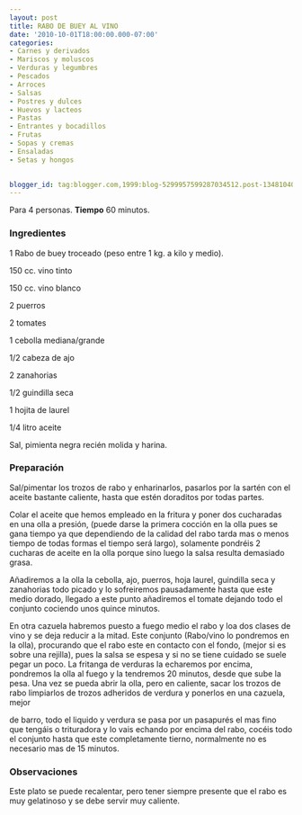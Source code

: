 ```yaml
---
layout: post
title: RABO DE BUEY AL VINO
date: '2010-10-01T18:00:00.000-07:00'
categories:
- Carnes y derivados
- Mariscos y moluscos
- Verduras y legumbres
- Pescados
- Arroces
- Salsas
- Postres y dulces
- Huevos y lacteos
- Pastas
- Entrantes y bocadillos
- Frutas
- Sopas y cremas
- Ensaladas
- Setas y hongos
 

blogger_id: tag:blogger.com,1999:blog-5299957599287034512.post-1348104004133643352
---
```


Para 4 personas.
<b>Tiempo</b> 60 minutos.

<h3>Ingredientes</h3>

1 Rabo de buey troceado (peso entre 1 kg. a kilo y medio).

150 cc. vino tinto

150 cc. vino blanco

2 puerros

2 tomates

1 cebolla mediana/grande

1/2 cabeza de ajo

2 zanahorias

1/2 guindilla seca

1 hojita de laurel

1/4 litro aceite

Sal, pimienta negra recién molida y harina.

<h3>Preparación</h3>

Sal/pimentar los trozos de rabo y enharinarlos, pasarlos por la sartén con el aceite bastante caliente, hasta que estén doraditos por todas partes.

Colar el aceite que hemos empleado en la fritura y poner dos cucharadas en una olla a presión, (puede darse la primera cocción en la olla pues se gana tiempo ya que dependiendo de la calidad del rabo tarda mas o menos tiempo de todas formas el tiempo será largo), solamente pondréis 2 cucharas de aceite en la olla porque sino luego la salsa resulta demasiado grasa.

Añadiremos a la olla la cebolla, ajo, puerros, hoja laurel, guindilla seca y zanahorias todo picado y lo sofreiremos pausadamente hasta que este medio dorado, llegado a este punto añadiremos el tomate dejando todo el conjunto cociendo unos quince minutos.

En otra cazuela habremos puesto a fuego medio el rabo y loa dos clases de vino y se deja reducir a la mitad. Este conjunto (Rabo/vino lo pondremos en la olla), procurando que el rabo este en contacto con el fondo, (mejor si es sobre una rejilla), pues la salsa se espesa y si no se tiene cuidado se suele pegar un poco. La fritanga de verduras la echaremos por encima, pondremos la olla al fuego y la tendremos 20 minutos, desde que sube la pesa. Una vez se pueda abrir la olla, pero en caliente, sacar los trozos de rabo limpiarlos de trozos adheridos de verdura y ponerlos en una cazuela, mejor

de barro, todo el liquido y verdura se pasa por un pasapurés el mas fino que tengáis o trituradora y lo vais echando por encima del rabo, cocéis todo el conjunto hasta que este completamente tierno, normalmente no es necesario mas de 15 minutos.

<h3>Observaciones</h3>

Este plato se puede recalentar, pero tener siempre presente que el rabo es muy gelatinoso y se debe servir muy caliente.

